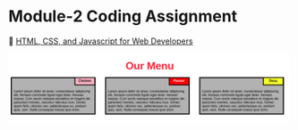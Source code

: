 
# Module-2 Coding Assignment

🔶 <a href="https://www.coursera.org/learn/introduction-to-css3-jhu?specialization=html-css-javascript-for-web-developers">HTML, CSS, and Javascript for Web Developers</a>

<img src="https://github.com/DevAariz/html-css-and-js_solution-s-/blob/main/module2-solution/Module%202.PNG?raw=true">
